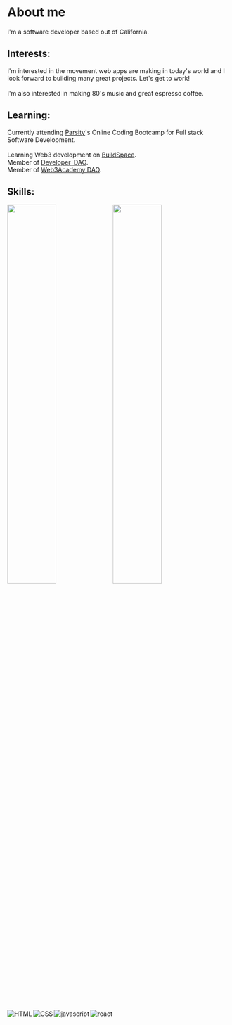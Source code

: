 # About me
I'm a software developer based out of California.

## Interests:
I'm interested in the movement web apps are making in today's world and I look forward to building many great projects. Let's get to work!
<br><br> I'm also interested in making 80's music and great espresso coffee.

## Learning:
Currently attending <a href="www.parsity.io">Parsity</a>'s Online Coding Bootcamp for Full stack Software Development.
<br><br> Learning Web3 development on <a href="https://www.buildspace.so">BuildSpace</a>. <br>
Member of <a href="https://www.developerdao.com">Developer_DAO</a>. <br>
Member of <a href="https://w3academy.io/">Web3Academy DAO</a>.



## Skills:
<img align="left" width="47%" src="https://github-readme-stats.vercel.app/api?username=funkee1&show_icons=true&theme=radical" />
<img align="left" width="47%" src="https://github-readme-stats.vercel.app/api/top-langs/?username=funkee1&layout=compact" />

<br></br>
<br></br>
<br></br>
<br></br>
  
<img align="left" alt="HTML" src="https://img.shields.io/badge/html5-%23E34F26.svg?style=for-the-badge&logo=html5&logoColor=white" />
<img align="left" alt="CSS" src="https://img.shields.io/badge/css3-%231572B6.svg?style=for-the-badge&logo=css3&logoColor=white" />
<img align="left" alt="javascript" src="https://img.shields.io/badge/javascript-%23323330.svg?style=for-the-badge&logo=javascript&logoColor=%23F7DF1E" />
<img align="left" alt="react" src="https://img.shields.io/badge/react-%2320232a.svg?style=for-the-badge&logo=react&logoColor=%2361DAFB" />
